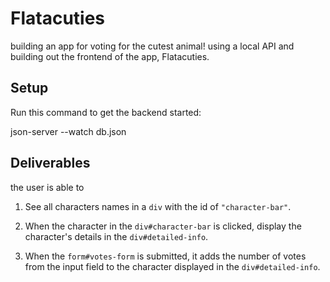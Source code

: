 # Flatacuties
building an app for voting for the cutest animal! 
using a local API and building out the frontend of the app, Flatacuties.


## Setup

Run this command to get the backend started:

json-server --watch db.json



## Deliverables
the user is able to

1. See all characters names in a `div` with the id of `"character-bar"`. 
2. When the character in the `div#character-bar` is clicked, display the
   character's details in the `div#detailed-info`.


3. When the `form#votes-form` is submitted, it adds the number of votes from the
   input field to the character displayed in the `div#detailed-info`.
  
  

